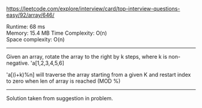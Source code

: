 https://leetcode.com/explore/interview/card/top-interview-questions-easy/92/array/646/

Runtime: 68 ms  
Memory: 15.4 MB
Time Complexity:  O(n)   
Space complexity: O(n)

---

Given an array, rotate the array to the right by k steps, where k is non-negative.
'a[1,2,3,4,5,6]

'a[(i+k)%n] 
will traverse the array starting from a given K and
restart index to zero when len of array is reached (MOD %)

---

Solution taken from suggestion in problem.